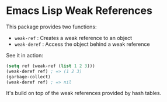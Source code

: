 # Emacs Lisp Weak References

This package provides two functions:

 * `weak-ref`   : Creates a weak reference to an object
 * `weak-deref` : Access the object behind a weak reference

See it in action:

```el
(setq ref (weak-ref (list 1 2 3)))
(weak-deref ref) ; => (1 2 3)
(garbage-collect)
(weak-deref ref) ; => nil
```

It's build on top of the weak references provided by hash tables.
